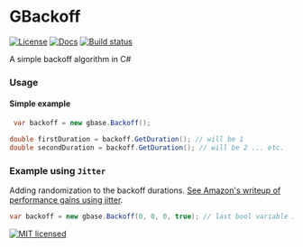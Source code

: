 # GBackoff
[![License][license-image]][license-url]
[![Docs][docs-image]][docs-url]
[![Build status][travis-image]][travis-url]

A simple backoff algorithm in C#

### Usage

#### Simple example

```csharp
 var backoff = new gbase.Backoff();

double firstDuration = backoff.GetDuration(); // will be 1
double secondDuration = backoff.GetDuration(); // will be 2 ... etc.
```

### Example using `Jitter`

Adding randomization to the backoff durations. [See Amazon's writeup of performance gains using jitter](http://www.awsarchitectureblog.com/2015/03/backoff.html).

```csharp
var backoff = new gbase.Backoff(0, 0, 0, true); // last bool variable is enabling Jitter
```
[![MIT licensed](https://img.shields.io/badge/license-MIT-blue.svg)](https://raw.githubusercontent.com/hyperium/hyper/master/LICENSE)

[license-image]: https://github.com/g8y3e/backoff-csharp/blob/dev/license.svg?style=flat-square
[license-url]: https://github.com/g8y3e/backoff-csharp/blob/dev/LICENSE
[docs-image]: https://img.shields.io/badge/docs-latest-blue.svg
[docs-url]: https://g8y3e.github.io/backoff-csharp/
[travis-image]: https://travis-ci.org/g8y3e/backoff-csharp.svg?branch=master
[travis-url]: https://travis-ci.org/g8y3e/backoff-csharp
